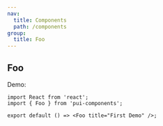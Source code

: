 ```yaml
---
nav:
  title: Components
  path: /components
group:
  title: Foo
---
```


## Foo

Demo:

```tsx
import React from 'react';
import { Foo } from 'pui-components';

export default () => <Foo title="First Demo" />;
```
